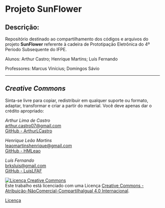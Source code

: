 # Projeto SunFlower

## Descrição:

Repositório destinado ao compartilhamento dos códigos e arquivos do projeto **SunFlower** referente à cadeira de Prototipação Eletrônica do 4º Período Subsequente do IFPE.

Alunos: Arthur Castro; Henrique Martins; Luís Fernando

Professores: Marcus Vinícius; Domingos Sávio

----------

## *Creative Commons*

Sinta-se livre para copiar, redistribuir em qualquer suporte ou formato, adaptar, transformar e criar a partir do material. Você deve apenas dar o crédito apropriado:

*Arthur Lima de Castro*
</br>
arthur.castro07@gmail.com
</br>
[GitHub - ArthurLCastro](https://github.com/ArthurLCastro)


*Henrique Leão Martins*
</br>
leaomartinshenrique@gmail.com
</br>
[GitHub - HMLeao](https://github.com/HMLeao)


*Luís Fernando*
</br>
brksluis@gmail.com
</br>
[GitHub - LuisLFAF](https://github.com/LuisLFAF)

<a rel="license" href="http://creativecommons.org/licenses/by-nc-sa/4.0/"><img alt="Licença Creative Commons" style="border-width:0" src="https://i.creativecommons.org/l/by-nc-sa/4.0/88x31.png" /></a><br />Este trabalho está licenciado com uma Licença <a rel="license" href="http://creativecommons.org/licenses/by-nc-sa/4.0/">Creative Commons - Atribuição-NãoComercial-CompartilhaIgual 4.0 Internacional</a>.

[Licença](https://creativecommons.org/licenses/by-nc-sa/4.0/legalcode)
